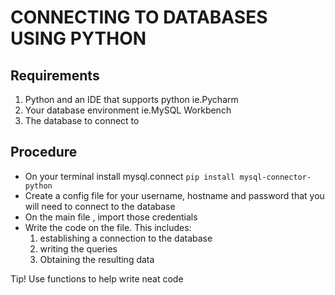 # CONNECTING TO DATABASES USING PYTHON

## Requirements
1. Python and an IDE that supports python ie.Pycharm
2. Your database environment ie.MySQL Workbench
3. The database to connect to

## Procedure
- On your terminal install mysql.connect
 ``pip install mysql-connector-python``
- Create a config file for your username, hostname and password that you will need to connect to the database
- On the main file , import those credentials
- Write the code on the file. This includes:
  1. establishing a connection to the database
  2. writing the queries
  3. Obtaining the resulting data




<a name="unique-anchor-name">Tip!</a>
Use functions to help write neat code





